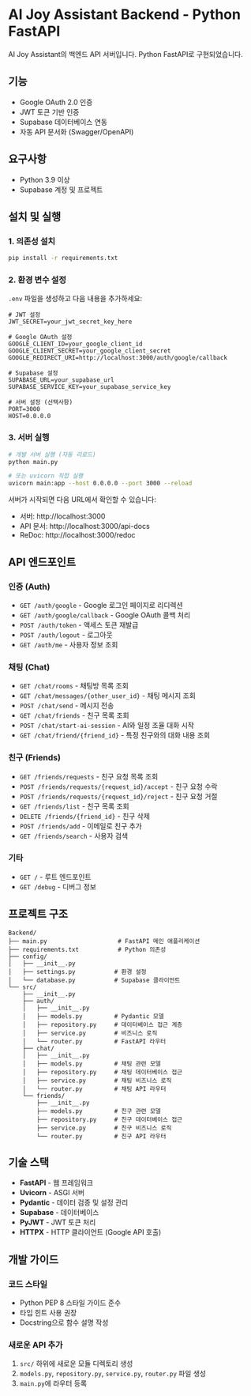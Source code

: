 # AI Joy Assistant Backend - Python FastAPI

AI Joy Assistant의 백엔드 API 서버입니다. Python FastAPI로 구현되었습니다.

## 기능

- Google OAuth 2.0 인증
- JWT 토큰 기반 인증
- Supabase 데이터베이스 연동
- 자동 API 문서화 (Swagger/OpenAPI)

## 요구사항

- Python 3.9 이상
- Supabase 계정 및 프로젝트

## 설치 및 실행

### 1. 의존성 설치

```bash
pip install -r requirements.txt
```

### 2. 환경 변수 설정

`.env` 파일을 생성하고 다음 내용을 추가하세요:

```env
# JWT 설정
JWT_SECRET=your_jwt_secret_key_here

# Google OAuth 설정
GOOGLE_CLIENT_ID=your_google_client_id
GOOGLE_CLIENT_SECRET=your_google_client_secret
GOOGLE_REDIRECT_URI=http://localhost:3000/auth/google/callback

# Supabase 설정
SUPABASE_URL=your_supabase_url
SUPABASE_SERVICE_KEY=your_supabase_service_key

# 서버 설정 (선택사항)
PORT=3000
HOST=0.0.0.0
```

### 3. 서버 실행

```bash
# 개발 서버 실행 (자동 리로드)
python main.py

# 또는 uvicorn 직접 실행
uvicorn main:app --host 0.0.0.0 --port 3000 --reload
```

서버가 시작되면 다음 URL에서 확인할 수 있습니다:

- 서버: http://localhost:3000
- API 문서: http://localhost:3000/api-docs
- ReDoc: http://localhost:3000/redoc

## API 엔드포인트

### 인증 (Auth)

- `GET /auth/google` - Google 로그인 페이지로 리디렉션
- `GET /auth/google/callback` - Google OAuth 콜백 처리
- `POST /auth/token` - 액세스 토큰 재발급
- `POST /auth/logout` - 로그아웃
- `GET /auth/me` - 사용자 정보 조회

### 채팅 (Chat)

- `GET /chat/rooms` - 채팅방 목록 조회
- `GET /chat/messages/{other_user_id}` - 채팅 메시지 조회
- `POST /chat/send` - 메시지 전송
- `GET /chat/friends` - 친구 목록 조회
- `POST /chat/start-ai-session` - AI와 일정 조율 대화 시작
- `GET /chat/friend/{friend_id}` - 특정 친구와의 대화 내용 조회

### 친구 (Friends)

- `GET /friends/requests` - 친구 요청 목록 조회
- `POST /friends/requests/{request_id}/accept` - 친구 요청 수락
- `POST /friends/requests/{request_id}/reject` - 친구 요청 거절
- `GET /friends/list` - 친구 목록 조회
- `DELETE /friends/{friend_id}` - 친구 삭제
- `POST /friends/add` - 이메일로 친구 추가
- `GET /friends/search` - 사용자 검색

### 기타

- `GET /` - 루트 엔드포인트
- `GET /debug` - 디버그 정보

## 프로젝트 구조

```
Backend/
├── main.py                    # FastAPI 메인 애플리케이션
├── requirements.txt           # Python 의존성
├── config/
│   ├── __init__.py
│   ├── settings.py           # 환경 설정
│   └── database.py           # Supabase 클라이언트
└── src/
    ├── __init__.py
    ├── auth/
    │   ├── __init__.py
    │   ├── models.py         # Pydantic 모델
    │   ├── repository.py     # 데이터베이스 접근 계층
    │   ├── service.py        # 비즈니스 로직
    │   └── router.py         # FastAPI 라우터
    ├── chat/
    │   ├── __init__.py
    │   ├── models.py         # 채팅 관련 모델
    │   ├── repository.py     # 채팅 데이터베이스 접근
    │   ├── service.py        # 채팅 비즈니스 로직
    │   └── router.py         # 채팅 API 라우터
    └── friends/
        ├── __init__.py
        ├── models.py         # 친구 관련 모델
        ├── repository.py     # 친구 데이터베이스 접근
        ├── service.py        # 친구 비즈니스 로직
        └── router.py         # 친구 API 라우터
```

## 기술 스택

- **FastAPI** - 웹 프레임워크
- **Uvicorn** - ASGI 서버
- **Pydantic** - 데이터 검증 및 설정 관리
- **Supabase** - 데이터베이스
- **PyJWT** - JWT 토큰 처리
- **HTTPX** - HTTP 클라이언트 (Google API 호출)

## 개발 가이드

### 코드 스타일

- Python PEP 8 스타일 가이드 준수
- 타입 힌트 사용 권장
- Docstring으로 함수 설명 작성

### 새로운 API 추가

1. `src/` 하위에 새로운 모듈 디렉토리 생성
2. `models.py`, `repository.py`, `service.py`, `router.py` 파일 생성
3. `main.py`에 라우터 등록 